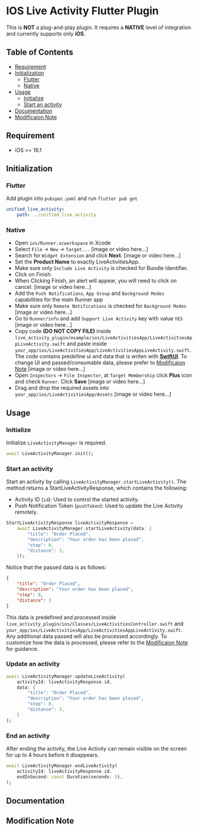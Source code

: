 # IOS Live Activity Flutter Plugin

This is **NOT** a plug-and-play plugin. It requires a **NATIVE** level of integration and currently supports only **iOS**.

## Table of Contents

- [Requirement](#requirement)
- [Initialization](#initialization)
  - [Flutter](#flutter)  
  - [Native](#native)  
- [Usage](#usage)
  - [Initialize](#initialize)
  - [Start an activity](#start-an-activity)
- [Documentation](#documentation)
- [Modificaion Note](#modification-note)

## Requirement

- iOS >= 16.1

## Initialization

### Flutter

Add plugin into `pubspec.yaml` and run `flutter pub get`

```yaml
unified_live_activity:
    path: ../unified_live_activity
```

### Native

- Open `ios/Runner.xcworkspace` in Xcode
- Select `File` -> `New` -> `Target...`
[image or video here...]
- Search for `Widget Extension` and click **Next**.
[image or video here...]
- Set the **Product Name** to exactly LiveActivitiesApp.
- Make sure only `Include Live Activity` is checked for Bundle Identifier.
- Click on Finish.
- When Clicking Finish, an alert will appear, you will need to click on cancel.
[image or video here...]
- Add the `Push Notifications`, `App Group` and `Background Modes` capabilities for the main Runner app
- Make sure only `Remote Notifications` is checked for `Background Modes`
[image or video here...]
- Go to `Runner/info` and add `Support Live Activity` key with value `YES`
[image or video here...]
- Copy code **(DO NOT COPY FILE)** inside `live_activity_plugin/example/ios/LiveActivitiesApp/LiveActivitiesAppLiveActivity.swift` and paste inside `your_app/ios/LiveActivitiesApp/LiveActivitiesAppLiveActivity.swift`. The code contains predefine ui and data that is writen with [**SwiftUI**](https://developer.apple.com/xcode/swiftui/). To change UI and passed/consumable data, please prefer to [Modificaion Note](#modification-note)
[image or video here...]
- Open `Inspectors` -> `File Inspector`, at `Target Membership` click **Plus** icon and check `Runner`. Click **Save**
[image or video here...]
- Drag and drop the required assets into `your_app/ios/LiveActivitiesApp/Assets`
[image or video here...]

## Usage

### Initialize

Initialize `LiveActivityManager` is required.

```dart
await LiveActivityManager.init();
```

### Start an activity

Start an activity by calling `LiveActivityManager.startLiveActivity()`. The method returns a StartLiveActivityResponse, which contains the following:

- Activity ID (`id`): Used to control the started activity.
- Push Notification Token (`pushToken`): Used to update the Live Activity remotely.

```dart
StartLiveActivityResponse liveActivityResponse = 
    await LiveActivityManager.startLiveActivity(data: {
        "title": "Order Placed",
        "description": "Your order has been placed",
        "step": 0,
        "distance": 3,
    });
```

Notice that the passed data is as follows:

```json
{
    "title": "Order Placed",
    "description": "Your order has been placed",
    "step": 0,
    "distance": 3
}
```

This data is predefined and processed inside `live_activity_plugin/ios/Classes/LiveActivitiesController.swift` and `your_app/ios/LiveActivitiesApp/LiveActivitiesAppLiveActivity.swift`. Any additional data passed will also be processed accordingly. To customize how the data is processed, please refer to the [Modificaion Note](#modification-note) for guidance.

### Update an activity

```dart
await LiveActivityManager.updateLiveActivity(
    activityId: liveActivityResponse.id,
    data: {
        "title": "Order Placed",
        "description": "Your order has been placed",
        "step": 0,
        "distance": 3,
    }
);
```

### End an activity

After ending the activity, the Live Activity can remain visible on the screen for up to 4 hours before it disappears.

```dart
await LiveActivityManager.endLiveActivity(
    activityId: liveActivityResponse.id,
    endInSecond: const Duration(seconds: 5),
);
```

## Documentation

## Modification Note
